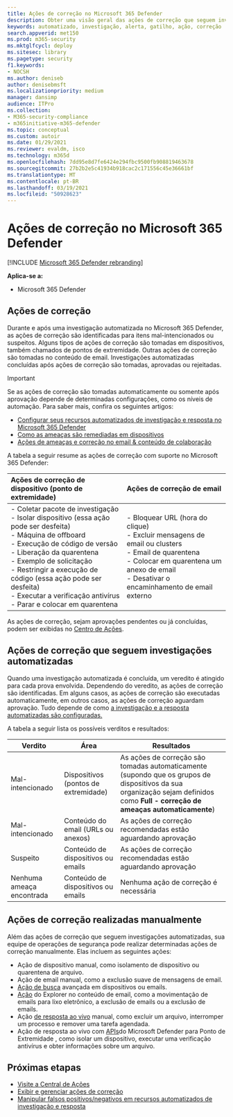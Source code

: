 ```yaml
---
title: Ações de correção no Microsoft 365 Defender
description: Obter uma visão geral das ações de correção que seguem investigações automatizadas no Microsoft 365 Defender
keywords: automatizado, investigação, alerta, gatilho, ação, correção
search.appverid: met150
ms.prod: m365-security
ms.mktglfcycl: deploy
ms.sitesec: library
ms.pagetype: security
f1.keywords:
- NOCSH
ms.author: deniseb
author: denisebmsft
ms.localizationpriority: medium
manager: dansimp
audience: ITPro
ms.collection:
- M365-security-compliance
- m365initiative-m365-defender
ms.topic: conceptual
ms.custom: autoir
ms.date: 01/29/2021
ms.reviewer: evaldm, isco
ms.technology: m365d
ms.openlocfilehash: 7dd95e8d7fe6424e294fbc9500fb908819463678
ms.sourcegitcommit: 27b2b2e5c41934b918cac2c171556c45e36661bf
ms.translationtype: MT
ms.contentlocale: pt-BR
ms.lasthandoff: 03/19/2021
ms.locfileid: "50928623"
---
```

# <a name="remediation-actions-in-microsoft-365-defender"></a>Ações de correção no Microsoft 365 Defender

[!INCLUDE [Microsoft 365 Defender rebranding](../includes/microsoft-defender.md)]


**Aplica-se a:**
- Microsoft 365 Defender

## <a name="remediation-actions"></a>Ações de correção

Durante e após uma investigação automatizada no Microsoft 365 Defender, as ações de correção são identificadas para itens mal-intencionados ou suspeitos. Alguns tipos de ações de correção são tomadas em dispositivos, também chamados de pontos de extremidade. Outras ações de correção são tomadas no conteúdo de email. Investigações automatizadas concluídas após ações de correção são tomadas, aprovadas ou rejeitadas.

> [!IMPORTANT]
> Se as ações de correção são tomadas automaticamente ou somente após aprovação depende de determinadas configurações, como os níveis de automação. Para saber mais, confira os seguintes artigos:
> - [Configurar seus recursos automatizados de investigação e resposta no Microsoft 365 Defender](mtp-configure-auto-investigation-response.md)
> - [Como as ameaças são remediadas em dispositivos](/windows/security/threat-protection/microsoft-defender-atp/automated-investigations)
> - [Ações de ameaças e correção no email & conteúdo de colaboração](../office-365-security/air-remediation-actions.md#threats-and-remediation-actions)

A tabela a seguir resume as ações de correção com suporte no Microsoft 365 Defender: 

|Ações de correção de dispositivo (ponto de extremidade)  |Ações de correção de email  |
|:---------|:---------|
|- Coletar pacote de investigação <br/>- Isolar dispositivo (essa ação pode ser desfeita)<br/>- Máquina de offboard <br/>- Execução de código de versão <br/>- Liberação da quarentena <br/>- Exemplo de solicitação <br/>- Restringir a execução de código (essa ação pode ser desfeita) <br/>- Executar a verificação antivírus <br/>- Parar e colocar em quarentena      |- Bloquear URL (hora do clique)<br/>- Excluir mensagens de email ou clusters<br/>- Email de quarentena<br/>- Colocar em quarentena um anexo de email<br/>- Desativar o encaminhamento de email externo          |

As ações de correção, sejam aprovações pendentes ou já concluídas, podem ser exibidas no [Centro de Ações](./mtp-action-center.md).

## <a name="remediation-actions-that-follow-automated-investigations"></a>Ações de correção que seguem investigações automatizadas

Quando uma investigação automatizada é concluída, um veredito é atingido para cada prova envolvida. Dependendo do veredito, as ações de correção são identificadas. Em alguns casos, as ações de correção são executadas automaticamente, em outros casos, as ações de correção aguardam aprovação. Tudo depende de como [a investigação e a resposta automatizadas são configuradas.](mtp-configure-auto-investigation-response.md)

A tabela a seguir lista os possíveis verditos e resultados:

| Verdito    | Área    | Resultados|
|------|------|------|
| Mal-intencionado    | Dispositivos (pontos de extremidade)    | As ações de correção são tomadas [](mtp-configure-auto-investigation-response.md#review-or-change-the-automation-level-for-device-groups) automaticamente (supondo que os grupos de dispositivos da sua organização sejam definidos como **Full - correção de ameaças automaticamente**)|
| Mal-intencionado    | Conteúdo do email (URLs ou anexos) | As ações de correção recomendadas estão aguardando aprovação|
| Suspeito    | Conteúdo de dispositivos ou emails | As ações de correção recomendadas estão aguardando aprovação|
| Nenhuma ameaça encontrada    | Conteúdo de dispositivos ou emails    | Nenhuma ação de correção é necessária|


## <a name="remediation-actions-that-are-taken-manually"></a>Ações de correção realizadas manualmente

Além das ações de correção que seguem investigações automatizadas, sua equipe de operações de segurança pode realizar determinadas ações de correção manualmente. Elas incluem as seguintes ações:

- Ação de dispositivo manual, como isolamento de dispositivo ou quarentena de arquivo.
- Ação de email manual, como a exclusão suave de mensagens de email. 
- [Ação de busca](/windows/security/threat-protection/microsoft-defender-atp/advanced-hunting-overview) avançada em dispositivos ou emails.
- [Ação](../office-365-security/threat-explorer.md) do Explorer no conteúdo de email, como a movimentação de emails para lixo eletrônico, a exclusão de emails ou a exclusão de emails.
- Ação [de resposta ao vivo](/windows/security/threat-protection/microsoft-defender-atp/live-response) manual, como excluir um arquivo, interromper um processo e remover uma tarefa agendada.
- Ação de resposta ao vivo com [APIs](/windows/security/threat-protection/microsoft-defender-atp/management-apis#microsoft-defender-for-endpoint-apis)do Microsoft Defender para Ponto de Extremidade , como isolar um dispositivo, executar uma verificação antivírus e obter informações sobre um arquivo. 

## <a name="next-steps"></a>Próximas etapas

- [Visite a Central de Ações](./mtp-action-center.md)
- [Exibir e gerenciar ações de correção](./mtp-autoir-actions.md)
- [Manipular falsos positivos/negativos em recursos automatizados de investigação e resposta](mtp-autoir-report-false-positives-negatives.md)